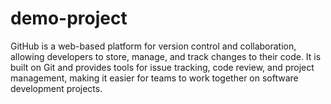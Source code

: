 # demo-project
GitHub is a web-based platform for version control and collaboration, allowing developers to store, manage, and track changes to their code. It is built on Git and provides tools for issue tracking, code review, and project management, making it easier for teams to work together on software development projects.